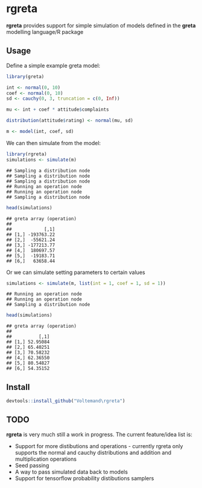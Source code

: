 
# rgreta

**rgreta** provides support for simple simulation of models defined in
the **greta** modelling language/R package

## Usage

Define a simple example greta model:

``` r
library(greta)

int <- normal(0, 10)
coef <- normal(0, 10)
sd <- cauchy(0, 3, truncation = c(0, Inf))

mu <- int + coef * attitude$complaints

distribution(attitude$rating) <- normal(mu, sd)

m <- model(int, coef, sd)
```

We can then simulate from the model:

``` r
library(rgreta)
simulations <- simulate(m)
```

    ## Sampling a distribution node
    ## Sampling a distribution node
    ## Sampling a distribution node
    ## Running an operation node
    ## Running an operation node
    ## Sampling a distribution node

``` r
head(simulations)
```

    ## greta array (operation)
    ## 
    ##            [,1]
    ## [1,] -193763.22
    ## [2,]  -55621.24
    ## [3,] -177213.77
    ## [4,]  180697.57
    ## [5,]  -19183.71
    ## [6,]   63658.44

Or we can simulate setting parameters to certain values

``` r
simulations <- simulate(m, list(int = 1, coef = 1, sd = 1))
```

    ## Running an operation node
    ## Running an operation node
    ## Sampling a distribution node

``` r
head(simulations)
```

    ## greta array (operation)
    ## 
    ##          [,1]
    ## [1,] 52.95084
    ## [2,] 65.40251
    ## [3,] 70.58232
    ## [4,] 62.36550
    ## [5,] 80.54827
    ## [6,] 54.35152

## Install

``` r
devtools::install_github("Voltemand\rgreta")
```

## TODO

**rgreta** is very much still a work in progress. The current
feature/idea list is:

  - Support for more distibutions and operations - currently rgreta only
    supports the normal and cauchy distributions and addition and
    multiplication operations
  - Seed passing
  - A way to pass simulated data back to models
  - Support for tensorflow probability distibutions samplers
